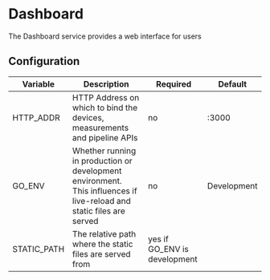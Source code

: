 # Dashboard
The Dashboard service provides a web interface for users

## Configuration

| Variable                    | Description                                                                                           | Required | Default                   |
| --------------------------- | ----------------------------------------------------------------------------------------------------- | -------- | ------------------------- |
| HTTP_ADDR                   | HTTP Address on which to bind the devices, measurements and pipeline APIs                             | no       | :3000                     |
| GO_ENV                   | Whether running in production or development environment. This influences if live-reload and static files are served | no       | Development |
| STATIC_PATH                   | The relative path where the static files are served from | yes if GO_ENV is development       |                     |
